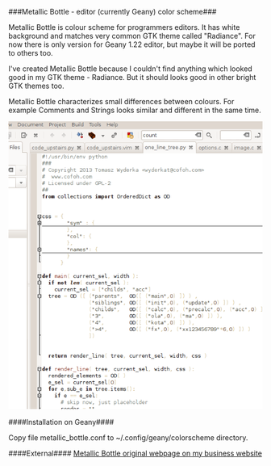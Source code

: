 ###Metallic Bottle - editor (currently Geany) color scheme###

Metallic Bottle is colour scheme for programmers editors. It has white background and matches very common GTK theme called "Radiance". For now there is only version for Geany 1.22 editor, but maybe it will be ported to others too.

I've created Metallic Bottle because I couldn't find anything which looked good in my GTK theme - Radiance. But it should looks good in other bright GTK themes too.

Metallic Bottle characterizes small differences between colours. For example Comments and Strings looks similar and different in the same time.

![Metallic Bottle screen shot in Geany editor](screenshot1.png?raw=true)

####Installation on Geany####

Copy file metallic_bottle.conf to ~/.config/geany/colorscheme directory.

####External####
[Metallic Bottle original webpage on my business website](http://www.cofoh.com/mettalic_bottle)


